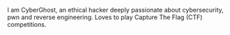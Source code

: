 I am CyberGhost, an ethical hacker deeply passionate about cybersecurity, pwn and reverse engineering. Loves to play Capture The Flag (CTF) competitions.